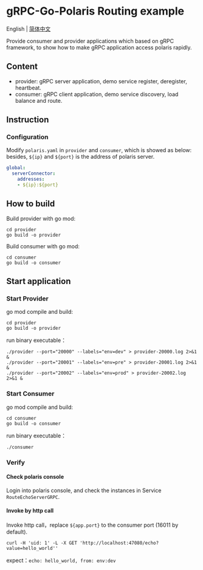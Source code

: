 # gRPC-Go-Polaris Routing example

English | [简体中文](./README-zh.md)

Provide consumer and provider applications which based on gRPC framework, to show how to make gRPC application access polaris rapidly.

## Content

- provider: gRPC server application, demo service register, deregister, heartbeat.
- consumer: gRPC client application, demo service discovery, load balance and route.

## Instruction

### Configuration

Modify ```polaris.yaml``` in ```provider``` and ```consumer```, which is showed as below:
besides, ```${ip}``` and ```${port}``` is the address of polaris server.

```yaml
global:
  serverConnector:
    addresses:
    - ${ip}:${port}
```

## How to build

Build provider with go mod:

```shell
cd provider
go build -o provider
```

Build consumer with go mod:

```shellq
cd consumer
go build -o consumer
```

## Start application

### Start Provider

go mod compile and build:
```shell
cd provider
go build -o provider
```

run binary executable：

```shell
./provider --port="20000" --labels="env=dev" > provider-20000.log 2>&1 &
./provider --port="20001" --labels="env=pre" > provider-20001.log 2>&1 &
./provider --port="20002" --labels="env=prod" > provider-20002.log 2>&1 &
```

### Start Consumer

go mod compile and build:
```shell
cd consumer
go build -o consumer
```

run binary executable：

```shell
./consumer
```

### Verify

#### Check polaris console

Login into polaris console, and check the instances in Service `RouteEchoServerGRPC`.

#### Invoke by http call

Invoke http call，replace `${app.port}` to the consumer port (16011 by default).
```shell
curl -H 'uid: 1' -L -X GET 'http://localhost:47080/echo?value=hello_world''
```

expect：`echo: hello_world, from: env:dev`